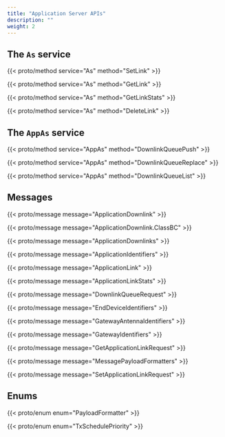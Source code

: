 ```yaml
---
title: "Application Server APIs"
description: ""
weight: 2
---
```


## The `As` service

{{< proto/method service="As" method="SetLink" >}}

{{< proto/method service="As" method="GetLink" >}}

{{< proto/method service="As" method="GetLinkStats" >}}

{{< proto/method service="As" method="DeleteLink" >}}

## The `AppAs` service

{{< proto/method service="AppAs" method="DownlinkQueuePush" >}}

{{< proto/method service="AppAs" method="DownlinkQueueReplace" >}}

{{< proto/method service="AppAs" method="DownlinkQueueList" >}}

## Messages

{{< proto/message message="ApplicationDownlink" >}}

{{< proto/message message="ApplicationDownlink.ClassBC" >}}

{{< proto/message message="ApplicationDownlinks" >}}

{{< proto/message message="ApplicationIdentifiers" >}}

{{< proto/message message="ApplicationLink" >}}

{{< proto/message message="ApplicationLinkStats" >}}

{{< proto/message message="DownlinkQueueRequest" >}}

{{< proto/message message="EndDeviceIdentifiers" >}}

{{< proto/message message="GatewayAntennaIdentifiers" >}}

{{< proto/message message="GatewayIdentifiers" >}}

{{< proto/message message="GetApplicationLinkRequest" >}}

{{< proto/message message="MessagePayloadFormatters" >}}

{{< proto/message message="SetApplicationLinkRequest" >}}

## Enums

{{< proto/enum enum="PayloadFormatter" >}}

{{< proto/enum enum="TxSchedulePriority" >}}

